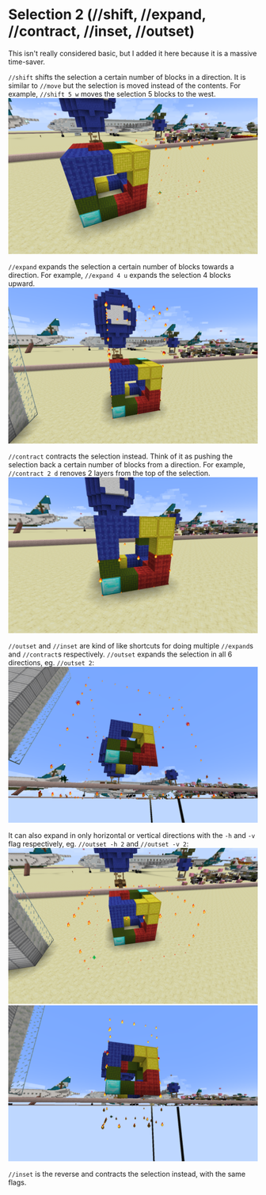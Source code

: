 # Selection 2 (//shift, //expand, //contract, //inset, //outset)

This isn't really considered basic, but I added it here because it is a massive time-saver.

`//shift` shifts the selection a certain number of blocks in a direction. It is similar to `//move` but the selection is moved instead of the contents. For example, `//shift 5 w` moves the selection 5 blocks to the west.
![](../images/shift-5-w.png)

`//expand` expands the selection a certain number of blocks towards a direction. For example, `//expand 4 u` expands the selection 4 blocks upward.
![](../images/expand-4-u.png)

`//contract` contracts the selection instead. Think of it as pushing the selection back a certain number of blocks from a direction. For example, `//contract 2 d` renoves 2 layers from the top of the selection.
![](../images/contract-2-d.png)

`//outset` and `//inset` are kind of like shortcuts for doing multiple `//expand`s and `//contract`s respectively. `//outset` expands the selection in all 6 directions, eg. `//outset 2`:
![](../images/outset-2.png)

It can also expand in only horizontal or vertical directions with the `-h` and `-v` flag respectively, eg. `//outset -h 2` and `//outset -v 2`:
![](../images/outset-h-2.png)
![](../images/outset-v-2.png)

`//inset` is the reverse and contracts the selection instead, with the same flags.